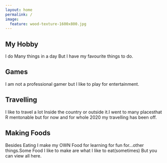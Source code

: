 ```yaml
---
layout: home
permalink: /
image:
  feature: wood-texture-1600x800.jpg
---
```


<div class="tiles">

<div class="tile">
  <h2 class="post-title">My Hobby</h2>
  <p class="post-excerpt">I do Many things in a day But I have my favourite things to do.</p>
</div><!-- /.tile -->

<div class="tile">
  <h2 class="post-title">Games</h2>
  <p class="post-excerpt">I am not a professional gamer but I like to play for entertainment.</p>
</div><!-- /.tile -->

<div class="tile">
  <h2 class="post-title">Travelling</h2>
  <p class="post-excerpt">I like to travel a lot Inside the country or outside it.I went to many placesthat R mentonable but for now and for whole 2020 my travelling has been off.</p>
</div><!-- /.tile -->

<div class="tile">
  <h2 class="post-title">Making Foods</h2>
  <p class="post-excerpt">Besides Eating I make my OWN Food for learning for fun for...other things.Some Food I like to make are what I like to eat(sometimes) But you can view all here.</p>
</div><!-- /.tile -->

</div><!-- /.tiles -->
